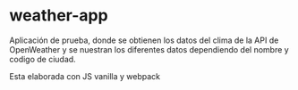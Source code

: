 # weather-app

Aplicación de prueba, donde se obtienen los datos del clima de la API de OpenWeather y se nuestran los diferentes datos dependiendo del nombre y codigo de ciudad.

Esta elaborada con JS vanilla y webpack
